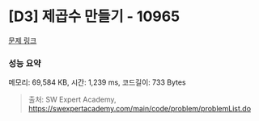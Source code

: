 # [D3] 제곱수 만들기 - 10965 

[문제 링크](https://swexpertacademy.com/main/code/problem/problemDetail.do?contestProbId=AXWXH_h695kDFAST) 

### 성능 요약

메모리: 69,584 KB, 시간: 1,239 ms, 코드길이: 733 Bytes



> 출처: SW Expert Academy, https://swexpertacademy.com/main/code/problem/problemList.do